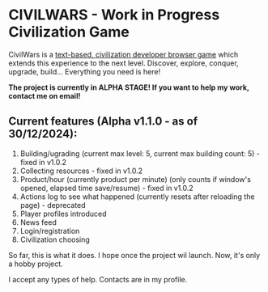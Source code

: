 # CIVILWARS - Work in Progress Civilization Game

CivilWars is a <ins>text-based, civilization developer browser game</ins> which
extends this experience to the next level.
Discover, explore, conquer, upgrade, build... Everything you need is here!

<b>The project is currently in ALPHA STAGE! If you want to help my work, contact me on email!</b>

## Current features (Alpha v1.1.0 - as of 30/12/2024):
1. Building/ugrading (current max level: 5, current max building count: 5) - fixed in v1.0.2
2. Collecting resources - fixed in v1.0.2
3. Product/hour (currently product per minute) (only counts if window's opened, elapsed time save/resume) - fixed in v1.0.2
4. Actions log to see what happened (currently resets after reloading the page) - deprecated
5. Player profiles introduced
6. News feed
7. Login/registration
8. Civilization choosing

So far, this is what it does.
I hope once the project wil launch. Now, it's only a hobby project.

I accept any types of help. Contacts are in my profile.

